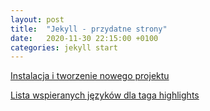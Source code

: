 ```yaml
---
layout: post
title:  "Jekyll - przydatne strony"
date:   2020-11-30 22:15:00 +0100
categories: jekyll start
---
```

[Instalacja i tworzenie nowego projektu][jekyll-quick-start]

[Lista wspieranych języków dla taga highlights][ruby-rouge]

[ruby-rouge]: https://github.com/rouge-ruby/rouge/wiki/List-of-supported-languages-and-lexers
[jekyll-quick-start]: https://jekyllrb.com/docs/
